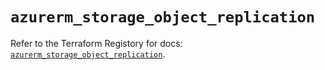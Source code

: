 # `azurerm_storage_object_replication`

Refer to the Terraform Registory for docs: [`azurerm_storage_object_replication`](https://www.terraform.io/docs/providers/azurerm/r/storage_object_replication).
